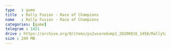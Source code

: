 ```yaml
---
type   : game
title  : Rally Fusion - Race of Champions
name   : Rally Fusion - Race of Champions
categories: [game]
telegram : 1421
drive : https://archive.org/0/items/ps2usaredump1_20200816_1458/Rally%20Fusion%20-%20Race%20of%20Champions.7z
size : 249 MB
---
```



